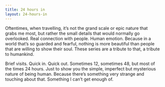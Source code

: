 ```yaml
---
title: 24 hours in
layout: 24-hours-in
---
```



Oftentimes, when travelling, it’s not the grand scale or epic nature that grabs me most, but rather the small details that would normally go overlooked. Real connection with people. Human emotion. Because in a world that’s so guarded and fearful, nothing is more beautiful than people that are willing to show their soul. These series are a tribute to that, a tribute to humankind.

Brief visits. Quick in. Quick out. Sometimes 12, sometimes 48, but most of the times 24 hours. Just to show you the simple, imperfect but mysterious nature of being human. Because there’s something very strange and touching about that. Something I can’t get enough of.